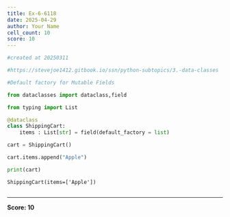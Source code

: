 ```yaml
---
title: Ex-6-6118
date: 2025-04-29
author: Your Name
cell_count: 10
score: 10
---
```


```python
#created at 20250311
```


```python
#https://stevejoe1412.gitbook.io/ssn/python-subtopics/3.-data-classes
```


```python
#Default factory for Mutable Fields
```


```python
from dataclasses import dataclass,field
```


```python
from typing import List
```


```python
@dataclass
class ShippingCart:
    items : List[str] = field(default_factory = list)
```


```python
cart = ShippingCart()
```


```python
cart.items.append("Apple")
```


```python
print(cart)
```

    ShippingCart(items=['Apple'])



```python

```


---
**Score: 10**